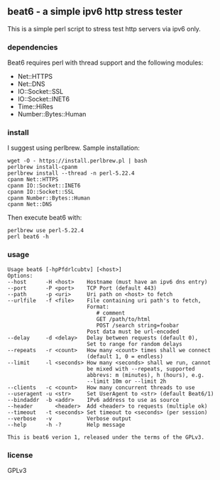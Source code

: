 ## beat6 - a simple ipv6 http stress tester

This is a simple perl script to stress test http servers via ipv6 only.

### dependencies

Beat6 requires perl with thread support and the following modules:

* Net::HTTPS
* Net::DNS
* IO::Socket::SSL
* IO::Socket::INET6
* Time::HiRes
* Number::Bytes::Human

### install

I suggest using perlbrew. Sample installation:

    wget -O - https://install.perlbrew.pl | bash
    perlbrew install-cpanm
    perlbrew install --thread -n perl-5.22.4
    cpanm Net::HTTPS
    cpanm IO::Socket::INET6
    cpanm IO::Socket::SSL
    cpanm Number::Bytes::Human
    cpanm Net::DNS
    
Then execute beat6 with:

    perlbrew use perl-5.22.4
    perl beat6 -h

### usage

    Usage beat6 [-hpPfdrlcubtv] [<host>]
    Options:
    --host      -H <host>    Hostname (must have an ipv6 dns entry)
    --port      -P <port>    TCP Port (default 443)
    --path      -p <uri>     Uri path on <host> to fetch
    --urlfile   -f <file>    File containing uri path's to fetch,
                             Format:
                                # comment
                                GET /path/to/html
                                POST /search string=foobar
                             Post data must be url-encoded
    --delay     -d <delay>   Delay between requests (default 0),
                             Set to range for random delays
    --repeats   -r <count>   How many <count> times shall we connect
                             (default 1, 0 = endless)
    --limit     -l <seconds> How many <seconds> shall we run, cannot
                             be mixed with --repeats, supported
                             abbrevs: m (minutes), h (hours), e.g.
                             --limit 10m or --limit 2h
    --clients   -c <count>   How many concurrent threads to use
    --useragent -u <str>     Set UserAgent to <str> (default Beat6/1)
    --bindaddr  -b <addr>    IPv6 address to use as source
    --header       <header>  Add <header> to requests (multiple ok)
    --timeout   -t <seconds> Set timeout to <seconds> (per session)
    --verbose   -v           Verbose output
    --help      -h -?        Help message
        
    This is beat6 verion 1, released under the terms of the GPLv3.

### license

GPLv3
